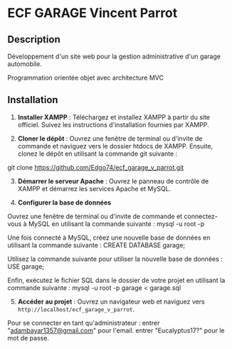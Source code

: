 # ECF GARAGE Vincent Parrot

## Description

Développement d'un site web pour la gestion administrative d'un garage automobile.

Programmation orientée objet avec architecture MVC

## Installation

1. **Installer XAMPP** : Téléchargez et installez XAMPP à partir du site officiel. Suivez les instructions d'installation fournies par XAMPP.

2. **Cloner le dépôt** : Ouvrez une fenêtre de terminal ou d'invite de commande et naviguez vers le dossier htdocs de XAMPP. Ensuite, clonez le dépôt en utilisant la commande git suivante :

git clone https://github.com/Edgo74/ecf_garage_v_parrot.git

3. **Démarrer le serveur Apache** : 
Ouvrez le panneau de contrôle de XAMPP et démarrez les services Apache et MySQL.

5. **Configurer la base de données**

Ouvrez une fenêtre de terminal ou d'invite de commande et connectez-vous à MySQL en utilisant la commande suivante :
 mysql -u root -p

Une fois connecté à MySQL, créez une nouvelle base de données en utilisant la commande suivante :
CREATE DATABASE garage;

Utilisez la commande suivante pour utiliser la nouvelle base de données :
USE garage;

Enfin, exécutez le fichier SQL dans le dossier de votre projet en utilisant la commande suivante :
mysql -u root -p garage < garage.sql

5. **Accéder au projet** : 
Ouvrez un navigateur web et naviguez vers `http://localhost/ecf_garage_v_parrot`.

Pour se connecter en tant qu'administrateur : 
entrer  "adambayar1357@gmail.com" pour l'email. 
entrer "Eucalyptus17?" pour le mot de passe. 

